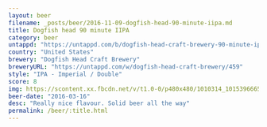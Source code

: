 ```yaml
---
layout: beer
filename: _posts/beer/2016-11-09-dogfish-head-90-minute-iipa.md
title: Dogfish head 90 minute IIPA
category: beer
untappd: "https://untappd.com/b/dogfish-head-craft-brewery-90-minute-ipa/8056"
country: "United States"
brewery: "Dogfish Head Craft Brewery"
breweryURL: "https://untappd.com/w/dogfish-head-craft-brewery/459"
style: "IPA - Imperial / Double"
score: 8
img: https://scontent.xx.fbcdn.net/v/t1.0-0/p480x480/1010314_10153966653958745_5103605884788995211_n.jpg?oh=fe8be724a0f715290a06c673f0a03c29&oe=59383A17
beer-date: "2016-03-16"
desc: "Really nice flavour. Solid beer all the way"
permalink: /beer/:title.html
---
```

